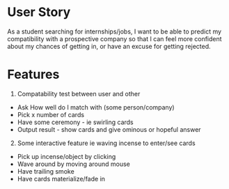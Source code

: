 # User Story

As a student searching for internships/jobs, I want to be able to predict my compatibility with a prospective company so that I can feel more confident about my chances of getting in, or have an excuse for getting rejected.

# Features

1. Compatability test between user and other
  * Ask How well do I match with (some person/company)
  * Pick x number of cards
  * Have some ceremony - ie swirling cards
  * Output result - show cards and give ominous or hopeful answer

2. Some interactive feature ie waving incense to enter/see cards
  * Pick up incense/object by clicking
  * Wave around by moving around mouse
  * Have trailing smoke
  * Have cards materialize/fade in